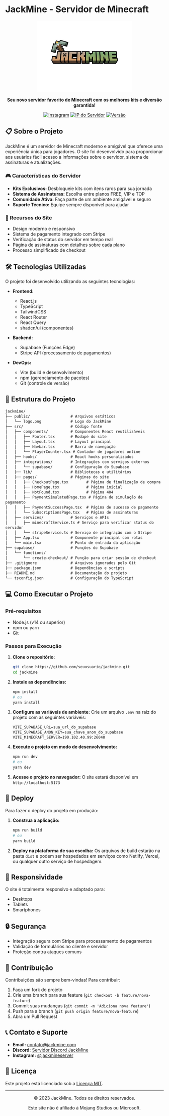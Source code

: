 # JackMine - Servidor de Minecraft

<div align="center">
  <img src="public/logo.png" alt="JackMine Logo" width="300" />
  
  <p><strong>Seu novo servidor favorito de Minecraft com os melhores kits e diversão garantida!</strong></p>
  
  [![Instagram](https://img.shields.io/badge/Instagram-@jackmineserver-E4405F?style=for-the-badge&logo=instagram&logoColor=white)](https://www.instagram.com/jackmineserver/)
  [![IP do Servidor](https://img.shields.io/badge/IP_Servidor-190.102.40.99:26040-7289DA?style=for-the-badge&logo=minecraft&logoColor=white)](https://jackmine.com)
  [![Versão](https://img.shields.io/badge/Vers%C3%A3o-1.18+-brightgreen?style=for-the-badge&logo=minecraft&logoColor=white)](https://jackmine.com)
</div>

## 📋 Sobre o Projeto

JackMine é um servidor de Minecraft moderno e amigável que oferece uma experiência única para jogadores. O site foi desenvolvido para proporcionar aos usuários fácil acesso a informações sobre o servidor, sistema de assinaturas e atualizações.

### 🎮 Características do Servidor

- **Kits Exclusivos:** Desbloqueie kits com itens raros para sua jornada
- **Sistema de Assinaturas:** Escolha entre planos FREE, VIP e TOP
- **Comunidade Ativa:** Faça parte de um ambiente amigável e seguro
- **Suporte Técnico:** Equipe sempre disponível para ajudar

### 🌟 Recursos do Site

- Design moderno e responsivo
- Sistema de pagamento integrado com Stripe
- Verificação de status do servidor em tempo real
- Página de assinaturas com detalhes sobre cada plano
- Processo simplificado de checkout

## 🛠️ Tecnologias Utilizadas

O projeto foi desenvolvido utilizando as seguintes tecnologias:

- **Frontend:**
  - React.js
  - TypeScript
  - TailwindCSS
  - React Router
  - React Query
  - shadcn/ui (componentes)

- **Backend:**
  - Supabase (Funções Edge)
  - Stripe API (processamento de pagamentos)

- **DevOps:**
  - Vite (build e desenvolvimento)
  - npm (gerenciamento de pacotes)
  - Git (controle de versão)

## 📂 Estrutura do Projeto

```
jackmine/
├── public/                  # Arquivos estáticos
│   └── logo.png             # Logo do JackMine
├── src/                     # Código fonte
│   ├── components/          # Componentes React reutilizáveis
│   │   ├── Footer.tsx       # Rodapé do site
│   │   ├── Layout.tsx       # Layout principal
│   │   ├── Navbar.tsx       # Barra de navegação
│   │   └── PlayerCounter.tsx # Contador de jogadores online
│   ├── hooks/               # React hooks personalizados
│   ├── integrations/        # Integrações com serviços externos
│   │   └── supabase/        # Configuração do Supabase
│   ├── lib/                 # Bibliotecas e utilitários
│   ├── pages/               # Páginas do site
│   │   ├── CheckoutPage.tsx        # Página de finalização de compra
│   │   ├── HomePage.tsx            # Página inicial
│   │   ├── NotFound.tsx            # Página 404
│   │   ├── PaymentSimulatedPage.tsx # Página de simulação de pagamento
│   │   ├── PaymentSuccessPage.tsx  # Página de sucesso de pagamento
│   │   └── SubscriptionsPage.tsx   # Página de assinaturas
│   ├── services/            # Serviços e APIs
│   │   ├── minecraftService.ts # Serviço para verificar status do servidor
│   │   └── stripeService.ts # Serviço de integração com o Stripe
│   ├── App.tsx              # Componente principal com rotas
│   └── main.tsx             # Ponto de entrada da aplicação
├── supabase/                # Funções do Supabase
│   └── functions/
│       └── create-checkout/ # Função para criar sessão de checkout
├── .gitignore               # Arquivos ignorados pelo Git
├── package.json             # Dependências e scripts
├── README.md                # Documentação do projeto
└── tsconfig.json            # Configuração do TypeScript
```

## 💻 Como Executar o Projeto

### Pré-requisitos

- Node.js (v14 ou superior)
- npm ou yarn
- Git

### Passos para Execução

1. **Clone o repositório:**
   ```bash
   git clone https://github.com/seuusuario/jackmine.git
   cd jackmine
   ```

2. **Instale as dependências:**
   ```bash
   npm install
   # ou
   yarn install
   ```

3. **Configure as variáveis de ambiente:**
   Crie um arquivo `.env` na raiz do projeto com as seguintes variáveis:
   ```
   VITE_SUPABASE_URL=sua_url_do_supabase
   VITE_SUPABASE_ANON_KEY=sua_chave_anon_do_supabase
   VITE_MINECRAFT_SERVER=190.102.40.99:26040
   ```

4. **Execute o projeto em modo de desenvolvimento:**
   ```bash
   npm run dev
   # ou
   yarn dev
   ```

5. **Acesse o projeto no navegador:**
   O site estará disponível em `http://localhost:5173`

## 🚀 Deploy

Para fazer o deploy do projeto em produção:

1. **Construa a aplicação:**
   ```bash
   npm run build
   # ou
   yarn build
   ```

2. **Deploy na plataforma de sua escolha:**
   Os arquivos de build estarão na pasta `dist` e podem ser hospedados em serviços como Netlify, Vercel, ou qualquer outro serviço de hospedagem.

## 📱 Responsividade

O site é totalmente responsivo e adaptado para:
- Desktops
- Tablets
- Smartphones

## 🔒 Segurança

- Integração segura com Stripe para processamento de pagamentos
- Validação de formulários no cliente e servidor
- Proteção contra ataques comuns

## 👥 Contribuição

Contribuições são sempre bem-vindas! Para contribuir:

1. Faça um fork do projeto
2. Crie uma branch para sua feature (`git checkout -b feature/nova-feature`)
3. Commit suas mudanças (`git commit -m 'Adiciona nova feature'`)
4. Push para a branch (`git push origin feature/nova-feature`)
5. Abra um Pull Request

## 📞 Contato e Suporte

- **Email:** contato@jackmine.com
- **Discord:** [Servidor Discord JackMine](https://discord.gg/jackmine)
- **Instagram:** [@jackmineserver](https://www.instagram.com/jackmineserver/)

## 📄 Licença

Este projeto está licenciado sob a [Licença MIT](LICENSE).

---

<div align="center">
  <p>© 2023 JackMine. Todos os direitos reservados.</p>
  <p>Este site não é afiliado à Mojang Studios ou Microsoft.</p>
</div>
